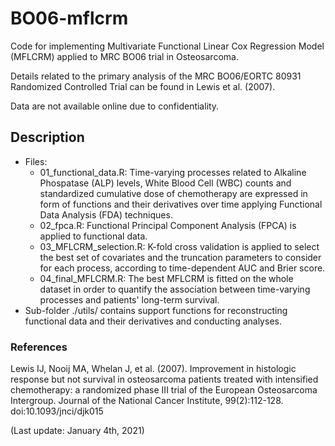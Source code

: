 # BO06-mflcrm

Code for implementing Multivariate Functional Linear Cox Regression Model (MFLCRM) applied to MRC BO06 trial in Osteosarcoma.

Details related to the primary analysis of the MRC BO06/EORTC 80931 Randomized Controlled Trial can be found in Lewis et al. (2007).

Data are not available online due to confidentiality.


## Description

- Files:
  - 01_functional_data.R: Time-varying processes related to Alkaline Phospatase (ALP) levels, White Blood Cell (WBC) counts and standardized cumulative dose of chemotherapy are expressed in form of functions and their derivatives over time applying Functional Data Analysis (FDA) techniques.
  - 02_fpca.R: Functional Principal Component Analysis (FPCA) is applied to functional data.
  - 03_MFLCRM_selection.R: K-fold cross validation is applied to select the best set of covariates and the truncation parameters  to consider for each process, according to time-dependent AUC and Brier score.
  - 04_final_MFLCRM.R: The best MFLCRM is fitted on the whole dataset in order to quantify the association between time-varying processes and patients' long-term survival.
- Sub-folder ./utils/ contains support functions for reconstructing functional data and their derivatives and conducting analyses.


### References
Lewis IJ, Nooij MA, Whelan J, et al. (2007). Improvement in histologic response but not survival in osteosarcoma patients treated with intensified chemotherapy: a randomized phase III trial of the European Osteosarcoma Intergroup. Journal of the National Cancer Institute, 99(2):112-128. doi:10.1093/jnci/djk015

(Last update: January 4th, 2021)
